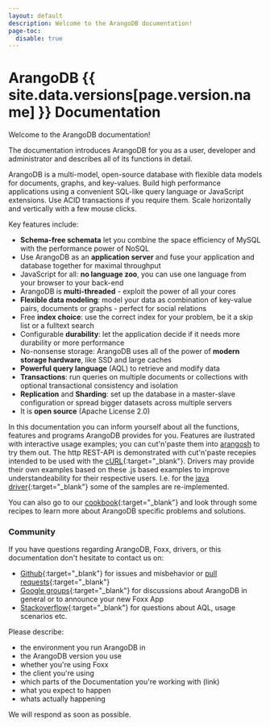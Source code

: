 ```yaml
---
layout: default
description: Welcome to the ArangoDB documentation!
page-toc:
  disable: true
---
```

ArangoDB {{ site.data.versions[page.version.name] }} Documentation
=====================================

Welcome to the ArangoDB documentation!

The documentation introduces ArangoDB for you as a user, developer and administrator and describes all of its functions in detail. 

ArangoDB is a multi-model, open-source database with flexible data models for documents, graphs, and key-values. Build high performance applications using a convenient SQL-like query language or JavaScript extensions. Use ACID transactions if you require them. Scale horizontally and vertically with a few mouse clicks.

Key features include:

* **Schema-free schemata** let you combine the space efficiency of MySQL with the performance power of NoSQL
* Use ArangoDB as an **application server** and fuse your application and database together for maximal throughput
* JavaScript for all: **no language zoo**, you can use one language from your browser to your back-end
* ArangoDB is **multi-threaded** - exploit the power of all your cores
* **Flexible data modeling**: model your data as combination of key-value pairs, documents or graphs - perfect for social relations
* Free **index choice**: use the correct index for your problem, be it a skip list or a fulltext search
* Configurable **durability**: let the application decide if it needs more durability or more performance
* No-nonsense storage: ArangoDB uses all of the power of **modern storage hardware**, like SSD and large caches
* **Powerful query language** (AQL) to retrieve and modify data 
* **Transactions**: run queries on multiple documents or collections with optional transactional consistency and isolation
* **Replication** and **Sharding**: set up the database in a master-slave configuration or spread bigger datasets across multiple servers
* It is **open source** (Apache License 2.0)

In this documentation you can inform yourself about all the functions, features and programs ArangoDB provides for you.
Features are ilustrated with interactive usage examples; you can cut'n'paste them into [arangosh](arangosh.html) to try them out.
The http REST-API is demonstrated with cut'n'paste recepies intended to be used with the [cURL](http://curl.haxx.se){:target="_blank"}.
Drivers may provide their own examples based on these .js based examples to improve understandeability for their respective users.
I.e. for the [java driver](https://github.com/arangodb/arangodb-java-driver#learn-more){:target="_blank"} some of the samples are re-implemented.

You can also go to our [cookbook](https://docs.arangodb.com/cookbook){:target="_blank"} and look through some recipes to learn more about ArangoDB specific problems and solutions.

### Community

If you have questions regarding ArangoDB, Foxx, drivers, or this documentation don't hesitate to contact us on:

- [Github](https://github.com/arangodb/arangodb/issues){:target="_blank"} for issues and misbehavior or [pull requests](https://www.arangodb.com/community/){:target="_blank"}
- [Google groups](https://groups.google.com/forum/?hl=de#!forum/arangodb){:target="_blank"} for discussions about ArangoDB in general or to announce your new Foxx App
- [Stackoverflow](http://stackoverflow.com/questions/tagged/arangodb){:target="_blank"} for questions about AQL, usage scenarios etc.

Please describe:

- the environment you run ArangoDB in
- the ArangoDB version you use
- whether you're using Foxx
- the client you're using
- which parts of the Documentation you're working with (link)
- what you expect to happen
- whats actually happening

We will respond as soon as possible.


